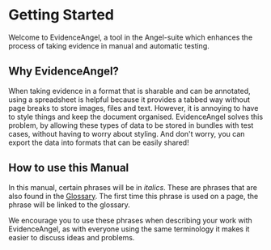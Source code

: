 # Getting Started

Welcome to EvidenceAngel, a tool in the Angel-suite which enhances the
process of taking evidence in manual and automatic testing.

## Why EvidenceAngel?

When taking evidence in a format that is sharable and can be annotated,
using a spreadsheet is helpful because it provides a tabbed way without
page breaks to store images, files and text. However, it is annoying to
have to style things and keep the document organised. EvidenceAngel
solves this problem, by allowing these types of data to be stored in
bundles with test cases, without having to worry about styling. And
don't worry, you can export the data into formats that can be easily
shared!

## How to use this Manual

In this manual, certain phrases will be in _italics_. These are phrases
that are also found in the [Glossary](./glossary.md). The first time
this phrase is used on a page, the phrase will be linked to the
glossary.

We encourage you to use these phrases when describing your work with
EvidenceAngel, as with everyone using the same terminology it makes it
easier to discuss ideas and problems.
